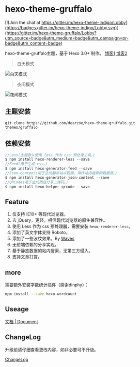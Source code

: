 hexo-theme-gruffalo
================

[![Join the chat at https://gitter.im/hexo-theme-indigo/Lobby](https://badges.gitter.im/hexo-theme-indigo/Lobby.svg)](https://gitter.im/hexo-theme-gruffalo/Lobby?utm_source=badge&utm_medium=badge&utm_campaign=pr-badge&utm_content=badge)

hexo-theme-gruffalo主题，基于 Hexo 3.0+ 制作。 [博客1](http://cenxiaoer.com/) [博客2](http://dearzoe.coding.me/)

>白天模式

![白天模式](http://huwenzhe.com/blogIndex/images/font1.jpg)

>夜间模式

![夜间模式](http://huwenzhe.com/blogIndex/images/font2.jpg)

## 主题安装

```ja
git clone https://github.com/dearzoe/hexo-theme-gruffalo.git themes/gruffalo
```

## 依赖安装

```js
//Less(主题默认使用 less 作为 css 预处理工具。)
$ npm install hexo-renderer-less --save
//Feed(用于生成 rss。)
$ npm install hexo-generator-feed --save
//Json-content(用于生成静态站点数据，用作站内搜索的数据源。)
$ npm install hexo-generator-json-content --save
//QRCode(用于生成微信分享二维码。)
$ npm install hexo-helper-qrcode --save
```

## Feature

1. 仅支持 IE10+ 等现代浏览器。
2. 去 jQuery，更轻。相信现代浏览器的原生兼容性。
3. 使用 Less 作为 css 预处理器，需要安装 `hexo-renderer-less`。
4. 添加了英文字体支持 Roboto。
5. 添加了一些波纹效果。By [Waves](https://github.com/fians/Waves)
6. 无前端依赖的分享实现。
7. 基于静态数据的站内搜索，无第三方侵入。
8. 支持文章打赏。

## more
需要额外安装字数统计插件（感谢dinphy）：

```bash
npm install --save hexo-wordcount
```
## Useage

[文档 | Document](https://github.com/dearzoe/hexo-theme-gruffalo/wiki)

## ChangeLog

升级前请仔细查看更改内容，如非必要可不升级。

[ChangeLog](https://github.com/dearzoe/hexo-theme-gruffalo/releases)

